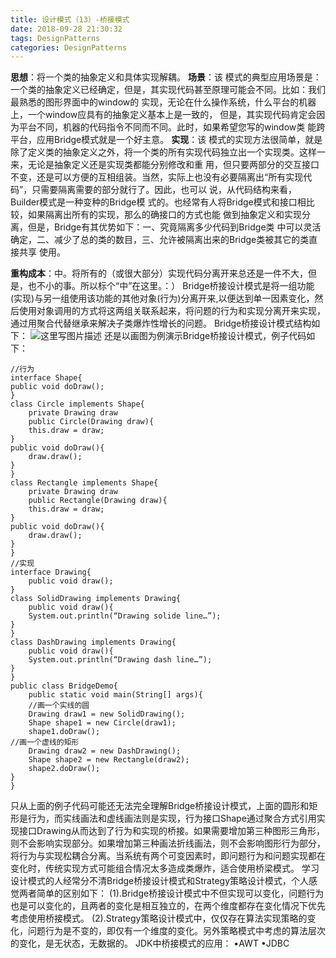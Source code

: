 ```yaml
---
title: 设计模式（13）-桥接模式
date: 2018-09-28 21:30:32
tags: DesignPatterns
categories: DesignPatterns
---
```

**思想**：将一个类的抽象定义和具体实现解耦。
**场景**：该 模式的典型应用场景是：一个类的抽象定义已经确定，但是，其实现代码甚至原理可能会不同。比如：我们最熟悉的图形界面中的window的 实现，无论在什么操作系统，什么平台的机器上，一个window应具有的抽象定义基本上是一致的， 但是，其实现代码肯定会因为平台不同，机器的代码指令不同而不同。此时，如果希望您写的window类 能跨平台，应用Bridge模式就是一个好主意。
**实现**：该 模式的实现方法很简单，就是除了定义类的抽象定义之外，将一个类的所有实现代码独立出一个实现类。这样一来，无论是抽象定义还是实现类都能分别修改和重 用，但只要两部分的交互接口不变，还是可以方便的互相组装。当然，实际上也没有必要隔离出“所有实现代码”，只需要隔离需要的部分就行了。因此，也可以 说，从代码结构来看，Builder模式是一种变种的Bridge模 式的。也经常有人将Bridge模式和接口相比较，如果隔离出所有的实现，那么的确接口的方式也能 做到抽象定义和实现分离，但是，Bridge有其优势如下：一、究竟隔离多少代码到Bridge类 中可以灵活确定，二、减少了总的类的数目，三、允许被隔离出来的Bridge类被其它的类直接共享 使用。
<!-- more -->
**重构成本**：中。将所有的（或很大部分）实现代码分离开来总还是一件不大，但是，也不小的事。所以标个“中”在这里。：）
Bridge桥接设计模式是将一组功能(实现)与另一组使用该功能的其他对象(行为)分离开来,以便达到单一因素变化，然后使用对象调用的方式将这两组关联系起来，将问题的行为和实现分离开来实现，通过用聚合代替继承来解决子类爆炸性增长的问题。 Bridge桥接设计模式结构如下：
![这里写图片描述](20160102205014103.png)
还是以画图为例演示Bridge桥接设计模式，例子代码如下：

```
//行为
interface Shape{
public void doDraw();
}
class Circle implements Shape{
	private Drawing draw
	public Circle(Drawing draw){
	this.draw = draw;
}
public void doDraw(){
	draw.draw();
}
}
class Rectangle implements Shape{
	private Drawing draw
	public Rectangle(Drawing draw){
	this.draw = draw;
}
public void doDraw(){
	draw.draw();
}
}
//实现
interface Drawing{
	public void draw();
}
class SolidDrawing implements Drawing{
	public void draw(){
	System.out.println(“Drawing solide line…”);
}
}
class DashDrawing implements Drawing{
	public void draw(){
	System.out.println(“Drawing dash line…”);
}
}
public class BridgeDemo{
	public static void main(String[] args){
	//画一个实线的圆
	Drawing draw1 = new SolidDrawing();
	Shape shape1 = new Circle(draw1);
	shape1.doDraw();
//画一个虚线的矩形
	Drawing draw2 = new DashDrawing();
	Shape shape2 = new Rectangle(draw2);
	shape2.doDraw();
}
}
```
只从上面的例子代码可能还无法完全理解Bridge桥接设计模式，上面的圆形和矩形是行为，而实线画法和虚线画法则是实现，行为接口Shape通过聚合方式引用实现接口Drawing从而达到了行为和实现的桥接。如果需要增加第三种图形三角形，则不会影响实现部分。如果增加第三种画法折线画法，则不会影响图形行为部分，将行为与实现松耦合分离。当系统有两个可变因素时，即问题行为和问题实现都在变化时，传统实现方式可能组合情况太多造成类爆炸，适合使用桥梁模式。
学习设计模式的人经常分不清Bridge桥接设计模式和Strategy策略设计模式，个人感觉两者简单的区别如下：
(1).Bridge桥接设计模式中不但实现可以变化，问题行为也是可以变化的，且两者的变化是相互独立的，在两个维度都存在变化情况下优先考虑使用桥接模式。
(2).Strategy策略设计模式中，仅仅存在算法实现策略的变化，问题行为是不变的，即仅有一个维度的变化。另外策略模式中考虑的算法层次的变化，是无状态，无数据的。
JDK中桥接模式的应用：
•AWT
•JDBC
